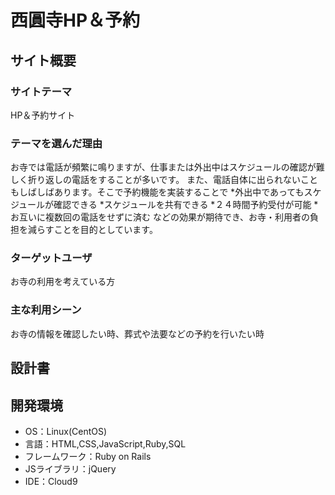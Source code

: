 # 西圓寺HP＆予約

## サイト概要
### サイトテーマ
HP＆予約サイト

### テーマを選んだ理由
お寺では電話が頻繁に鳴りますが、仕事または外出中はスケジュールの確認が難しく折り返しの電話をすることが多いです。
また、電話自体に出られないこともしばしばあります。そこで予約機能を実装することで
*外出中であってもスケジュールが確認できる
*スケジュールを共有できる
*２４時間予約受付が可能
*お互いに複数回の電話をせずに済む
などの効果が期待でき、お寺・利用者の負担を減らすことを目的としています。

### ターゲットユーザ
お寺の利用を考えている方

### 主な利用シーン
お寺の情報を確認したい時、葬式や法要などの予約を行いたい時

## 設計書


## 開発環境
- OS：Linux(CentOS)
- 言語：HTML,CSS,JavaScript,Ruby,SQL
- フレームワーク：Ruby on Rails
- JSライブラリ：jQuery
- IDE：Cloud9
